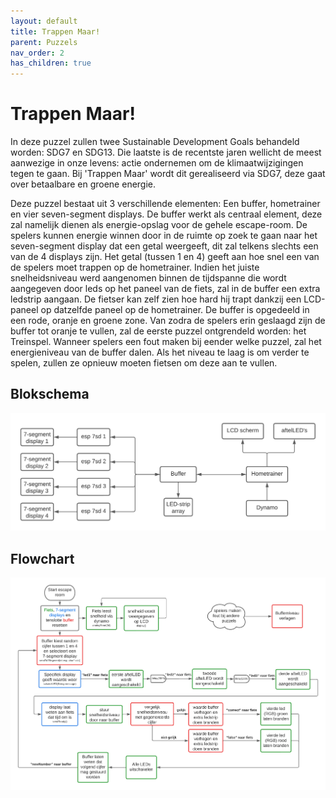 ```yaml
---
layout: default
title: Trappen Maar!
parent: Puzzels
nav_order: 2
has_children: true
---
```


# Trappen Maar! 


In deze puzzel zullen twee Sustainable Development Goals behandeld worden: SDG7 en SDG13. Die laatste is de recentste jaren wellicht de meest aanwezige in onze levens: actie ondernemen om de klimaatwijzigingen tegen te gaan. Bij 'Trappen Maar' wordt dit gerealiseerd via SDG7, deze gaat over betaalbare en groene energie.

Deze puzzel bestaat uit 3 verschillende elementen: Een buffer, hometrainer en vier seven-segment displays. De buffer werkt als centraal element, deze zal namelijk dienen als energie-opslag voor de gehele escape-room. De spelers kunnen energie winnen door in de ruimte op zoek te gaan naar het seven-segment display dat een getal
weergeeft, dit zal telkens slechts een van de 4 displays zijn. Het getal (tussen 1 en 4) geeft aan hoe snel een van de spelers moet trappen op de hometrainer. Indien het juiste snelheidsniveau werd aangenomen binnen de tijdspanne die wordt aangegeven door leds op het paneel van de fiets, zal in de buffer een extra ledstrip aangaan. De fietser kan zelf zien hoe hard hij trapt dankzij een LCD-paneel op datzelfde paneel op de hometrainer. De buffer is opgedeeld in een rode, oranje en groene zone. Van zodra de spelers erin geslaagd zijn de buffer tot oranje te vullen, zal de eerste puzzel ontgrendeld worden: het Treinspel. Wanneer spelers een fout maken bij eender welke puzzel, zal het energieniveau van de buffer dalen. Als het niveau te laag is om verder te spelen, zullen ze opnieuw moeten fietsen om deze aan te vullen.   
## Blokschema 
![](2022-05-15-21-29-41.png)
## Flowchart
![](flowchart.png)